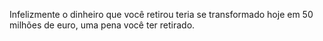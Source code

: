 Infelizmente o dinheiro que você retirou teria se transformado hoje em 50 milhões de euro, uma pena você ter retirado.